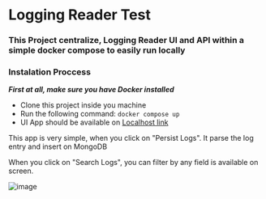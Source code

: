 # Logging Reader Test

### This Project centralize, Logging Reader UI and API within a simple docker compose to easily run locally

### Instalation Proccess

***First at all, make sure you have Docker installed***

 - Clone this project inside you machine
 - Run the following command: `docker compose up`
 - UI App should be available on [Localhost link](http://localhost:5173/)
 
 This app is very simple, when you click on "Persist Logs". It parse the log entry and insert on MongoDB

 When you click on "Search Logs", you can filter by any field is available on screen.

![image](https://user-images.githubusercontent.com/36234150/208799265-97e73737-78ec-47d5-9b17-73fef2283a63.png)
